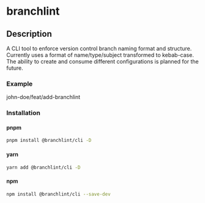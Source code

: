 # branchlint

## Description

A CLI tool to enforce version control branch naming format and structure. Currently uses a format of name/type/subject
transformed to kebab-case. The ability to create and consume different configurations is planned for the future.

### Example

john-doe/feat/add-branchlint

### Installation

#### pnpm

```bash
pnpm install @branchlint/cli -D
```

#### yarn

```bash
yarn add @branchlint/cli -D
```

#### npm

```bash
npm install @branchlint/cli --save-dev
```
